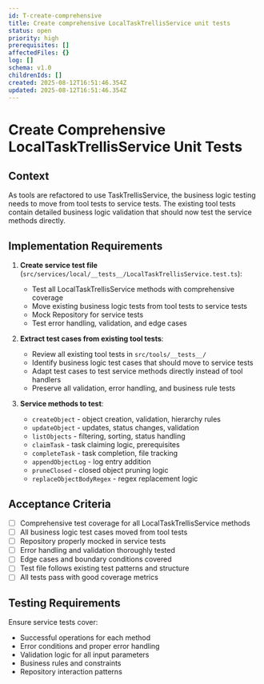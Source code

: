 ```yaml
---
id: T-create-comprehensive
title: Create comprehensive LocalTaskTrellisService unit tests
status: open
priority: high
prerequisites: []
affectedFiles: {}
log: []
schema: v1.0
childrenIds: []
created: 2025-08-12T16:51:46.354Z
updated: 2025-08-12T16:51:46.354Z
---
```


# Create Comprehensive LocalTaskTrellisService Unit Tests

## Context

As tools are refactored to use TaskTrellisService, the business logic testing needs to move from tool tests to service tests. The existing tool tests contain detailed business logic validation that should now test the service methods directly.

## Implementation Requirements

1. **Create service test file** (`src/services/local/__tests__/LocalTaskTrellisService.test.ts`):
   - Test all LocalTaskTrellisService methods with comprehensive coverage
   - Move existing business logic tests from tool tests to service tests
   - Mock Repository for service tests
   - Test error handling, validation, and edge cases

2. **Extract test cases from existing tool tests**:
   - Review all existing tool tests in `src/tools/__tests__/`
   - Identify business logic test cases that should move to service tests
   - Adapt test cases to test service methods directly instead of tool handlers
   - Preserve all validation, error handling, and business rule tests

3. **Service methods to test**:
   - `createObject` - object creation, validation, hierarchy rules
   - `updateObject` - updates, status changes, validation
   - `listObjects` - filtering, sorting, status handling
   - `claimTask` - task claiming logic, prerequisites
   - `completeTask` - task completion, file tracking
   - `appendObjectLog` - log entry addition
   - `pruneClosed` - closed object pruning logic
   - `replaceObjectBodyRegex` - regex replacement logic

## Acceptance Criteria

- [ ] Comprehensive test coverage for all LocalTaskTrellisService methods
- [ ] All business logic test cases moved from tool tests
- [ ] Repository properly mocked in service tests
- [ ] Error handling and validation thoroughly tested
- [ ] Edge cases and boundary conditions covered
- [ ] Test file follows existing test patterns and structure
- [ ] All tests pass with good coverage metrics

## Testing Requirements

Ensure service tests cover:

- Successful operations for each method
- Error conditions and proper error handling
- Validation logic for all input parameters
- Business rules and constraints
- Repository interaction patterns
